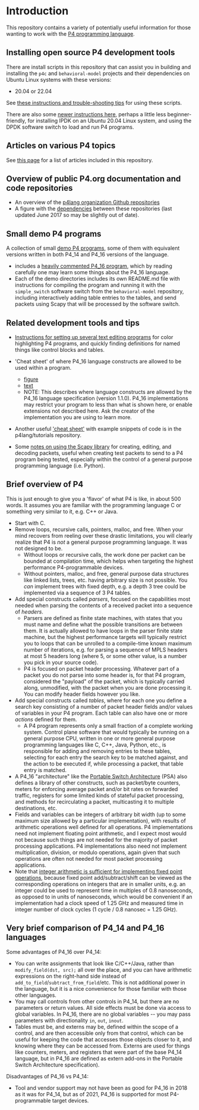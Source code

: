 # Introduction

This repository contains a variety of potentially useful information
for those wanting to work with the [P4 programming
language](http://p4.org).


## Installing open source P4 development tools

There are install scripts in this repository that can assist you
in building and installing the `p4c` and `behavioral-model` projects
and their dependencies on Ubuntu Linux systems with these versions:

+ 20.04 or 22.04

See [these instructions and trouble-shooting
tips](bin/README-install-troubleshooting.md) for using these scripts.

There are also some [newer instructions
here](ipdk/README-install-ipdk-networking-container-ubuntu-20.04-and-test.md),
perhaps a little less beginner-friendly, for installing IPDK on an
Ubuntu 20.04 Linux system, and using the DPDK software switch to load
and run P4 programs.


## Articles on various P4 topics

See [this page](docs/README.md) for a list of articles included in
this repository.


## Overview of public P4.org documentation and code repositories

* An overview of the [p4lang organization Github
  repositories](README-p4lang-repos.md)
* A figure with the [dependencies](dependencies.pdf) between these
  repositories (last updated June 2017 so may be slightly out of
  date).


## Small demo P4 programs

A collection of small [demo P4 programs](README-demos.md), some of
them with equivalent versions written in both P4_14 and P4_16 versions
of the language.

* includes a [heavily commented P4_16
  program](demo1/demo1-heavily-commented.p4_16.p4), which by reading
  carefully one may learn some things about the P4_16 language.
* Each of the demo directories includes its own README.md file with
  instructions for compiling the program and running it with the
  `simple_switch` software switch from the `behavioral-model`
  repository, including interactively adding table entries to the
  tables, and send packets using Scapy that will be processed by the
  software switch.


## Related development tools and tips

* [Instructions for setting up several text editing
  programs](README-editor-support.md) for color highlighting P4
  programs, and quickly finding definitions for named things like
  control blocks and tables.

* 'Cheat sheet' of where P4_16 language constructs are allowed to be
  used within a program.
  * [figure](p4-16-allowed-constructs.pdf)
  * [text](p4-16-allowed-constructs.txt)
  * NOTE: This describes where language constructs are allowed by the
    P4_16 language specification (version 1.1.0).  P4_16
    implementations may restrict your program to less than what is
    shown here, or enable extensions not described here.  Ask the
    creator of the implementation you are using to learn more.

* Another useful ['cheat sheet'](https://github.com/p4lang/tutorials/blob/master/p4-cheat-sheet.pdf)
  with example snippets of code is in the p4lang/tutorials repository.

* Some [notes on using the Scapy library](README-scapy.md) for
  creating, editing, and decoding packets, useful when creating test
  packets to send to a P4 program being tested, especially within the
  control of a general purpose programming language (i.e. Python).


## Brief overview of P4

This is just enough to give you a 'flavor' of what P4 is like, in
about 500 words.  It assumes you are familiar with the programming
language C or something very similar to it, e.g. C++ or Java.

* Start with C.
* Remove loops, recursive calls, pointers, malloc, and free.  When
  your mind recovers from reeling over these drastic limitations,
  you will clearly realize that P4 is _not_ a general purpose
  programming language.  It was not designed to be.
  * Without loops or recursive calls, the work done per packet can
    be bounded at compilation time, which helps when targeting the
    highest performance P4-programmable devices.
  * Without pointers, malloc, and free, general purpose data
    structures like linked lists, trees, etc. having arbitrary size
    is not possible.  You _can_ implement trees with fixed depth,
    e.g. a depth 3 tree could be implemented via a sequence of 3 P4
    tables.
* Add special constructs called _parsers_, focused on the capabilities
  most needed when parsing the contents of a received packet into a
  sequence of _headers_.
  * Parsers are defined as finite state machines, with states that
    you must name and define what the possible transitions are
    between them.  It is actually allowed to have loops in the
    parser finite state machine, but the highest performance targets
    will typically restrict you to loops that can be unrolled to a
    compile-time known maximum number of iterations, e.g. for
    parsing a sequence of MPLS headers at most 5 headers long (where
    5, or some other value, is a number you pick in your source
    code).
  * P4 is focused on packet header processing.  Whatever part of a
    packet you do not parse into some header is, for that P4
    program, considered the "payload" of the packet, which is
    typically carried along, unmodified, with the packet when you
    are done processing it.  You can modify header fields however
    you like.
* Add special constructs called _tables_, where for each one you
  define a search key consisting of a number of packet header fields
  and/or values of variables in your P4 program.  Each table can
  also have one or more _actions_ defined for them.
  * A P4 program represents only a small fraction of a complete
    working system.  Control plane software that would typically be
    running on a general purpose CPU, written in one or more general
    purpose programming languages like C, C++, Java, Python, etc.,
    is responsible for adding and removing entries to these tables,
    selecting for each entry the search key to be matched against,
    and the action to be executed if, while processing a packet,
    that table entry is matched.
* A P4_16 "architecture" like the [Portable Switch
  Architecture](https://p4.org/specs/) (PSA) also defines a library of
  other constructs, such as packet/byte counters, meters for enforcing
  average packet and/or bit rates on forwarded traffic, registers for
  some limited kinds of stateful packet processing, and methods for
  recirculating a packet, multicasting it to multiple destinations,
  etc.
* Fields and variables can be integers of arbitrary bit width (up to
  some maximum size allowed by a particular implementation), with
  results of arithmetic operations well defined for all operations.
  P4 implementations need not implement floating point arithmetic, and
  I expect most would not because such things are not needed for the
  majority of packet processing applications.  P4 implementations also
  need not implement multiplication, division, or modulo operations,
  again given that such operations are often not needed for most
  packet processing applications.
* Note that [integer arithmetic is sufficient for implementing fixed
  point operations](docs/floating-point-operations.md), because fixed
  point add/subtract/shift can be viewed as the corresponding
  operations on integers that are in smaller units, e.g. an integer
  could be used to represent time in multiples of 0.8 nanoseconds, as
  opposed to in units of nanoseconds, which would be convenient if an
  implementation had a clock speed of 1.25 GHz and measured time in
  integer number of clock cycles (1 cycle / 0.8 nanosec = 1.25 GHz).


## Very brief comparison of P4_14 and P4_16 languages

Some advantages of P4_16 over P4_14:

* You can write assignments that look like C/C++/Java, rather than
  `modify_field(dst, src);` all over the place, and you can have
  arithmetic expressions on the right-hand side instead of
  `add_to_field`/`subtract_from_field`/etc.  This is not additional
  power in the language, but it is a nice convenience for those
  familiar with those other languages.
* You may call controls from other controls in P4_14, but there are
  no parameters or return values.  All side effects must be done via
  access to global variables.  In P4_16, there are no global
  variables -- you may pass parameters with directionality `in`,
  `out`, `inout`.
* Tables must be, and externs may be, defined within the scope of a
  control, and are then accessible only from that control, which can
  be useful for keeping the code that accesses those objects closer
  to it, and knowing where they can be accessed from.  Externs are
  used for things like counters, meters, and registers that were
  part of the base P4_14 language, but in P4_16 are defined as
  extern add-ons in the Portable Switch Architecture specification).

Disadvantages of P4_16 vs P4_14:

* Tool and vendor support may not have been as good for P4_16 in 2018
  as it was for P4_14, but as of 2021, P4_16 is supported for most
  P4-programmable target devices.
